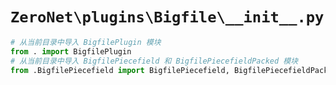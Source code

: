 # `ZeroNet\plugins\Bigfile\__init__.py`

```py
# 从当前目录中导入 BigfilePlugin 模块
from . import BigfilePlugin
# 从当前目录中导入 BigfilePiecefield 和 BigfilePiecefieldPacked 模块
from .BigfilePiecefield import BigfilePiecefield, BigfilePiecefieldPacked
```